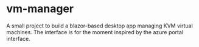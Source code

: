 # vm-manager
A small project to build a blazor-based desktop app managing KVM virtual machines. The interface is for the moment inspired by the azure portal interface.
